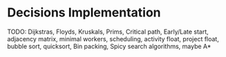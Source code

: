 # Decisions Implementation


TODO:
  Dijkstras,
  Floyds,
  Kruskals,
  Prims,
  Critical path,
  Early/Late start,
  adjacency matrix,
  minimal workers,
  scheduling,
  activity float,
  project float,
  bubble sort,
  quicksort,
  Bin packing,
  Spicy search algorithms, 
  maybe A*
  
  
  
